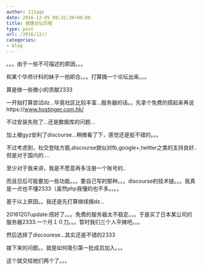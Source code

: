 ```yaml
---
author: 111qqz
date: 2016-12-05 08:32:38+00:00
title: 搭建论坛历程
type: post
url: /2016/12//
categories:
- blog
---
```


。。。由于一些不可描述的原因。。。

和某个华师计科的妹子一拍即合。。。打算搞一个论坛出来。。。

算是做一些微小的贡献2333



一开始打算尝试dz...毕竟社区比较丰富...服务器的话。。先拿个免费的搭起来再说https://www.hostinger.com.hk/

不过安装失败了...还是数据库的问题...

加上被gyz安利了discourse...稍微看了下，感觉还是挺不错的。。。

不过考虑到，社交登陆方面,discourse貌似对fb,google+,twitter之类的支持良好..但是对于国内的....

至少对于我来讲，我是不愿意再多注册一个账号的..

而且日后可能要加一些功能。。。要自己写的那种。。。discourse的技术链。。。我真是一点也不懂2333（虽然php我懂的也不多。。。。

基于以上原因。。我还是先打算继续搞dz...



20161207update:搭好了。。。免费的服务器太不稳定。。。于是买了日本某公司的服务器2333.一个月１０刀。。。暂时我们三个人平摊吧。。。

然后选择了discourese...其实还是不错的2333

接下来的问题。。就是如何吸引第一批成员加入。。。

这个就交给她们两个了。。。


